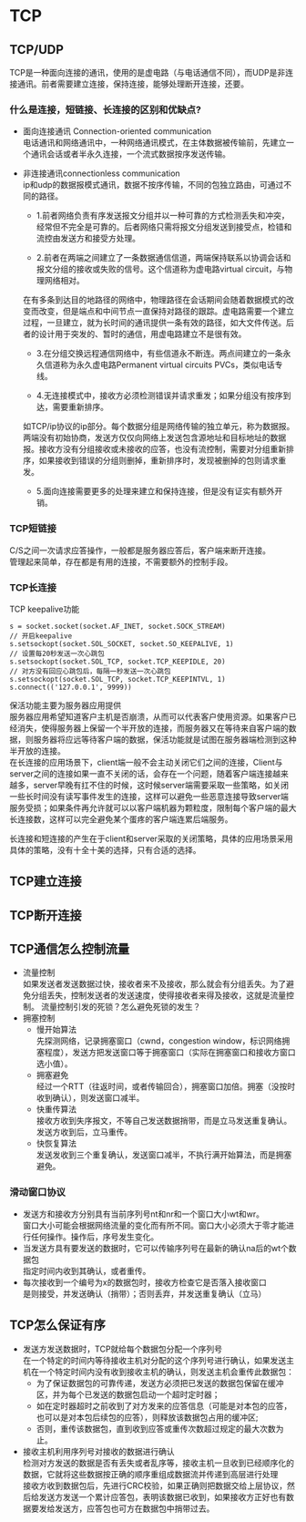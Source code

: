 # TCP

## TCP/UDP
TCP是一种面向连接的通讯，使用的是虚电路（与电话通信不同），而UDP是非连接通讯。前者需要建立连接，保持连接，能够处理断开连接，还要。
### 什么是连接，短链接、长连接的区别和优缺点?
+ 面向连接通讯 Connection-oriented communication  
电话通讯和网络通讯中，一种网络通讯模式，在主体数据被传输前，先建立一个通讯会话或者半永久连接，一个流式数据按序发送传输。

+ 非连接通讯connectionless communication  
ip和udp的数据报模式通讯，数据不按序传输，不同的包独立路由，可通过不同的路径。

    + 1.前者网络负责有序发送报文分组并以一种可靠的方式检测丢失和冲突，经常但不完全是可靠的。后者网络只需将报文分组发送到接受点，检错和流控由发送方和接受方处理。

    + 2.前者在两端之间建立了一条数据通信信道，两端保持联系以协调会话和报文分组的接收或失败的信号。这个信道称为虚电路virtual circuit，与物理网络相对。
    
    在有多条到达目的地路径的网络中，物理路径在会话期间会随着数据模式的改变而改变，但是端点和中间节点一直保持对路径的跟踪。虚电路需要一个建立过程，一旦建立，就为长时间的通讯提供一条有效的路径，如大文件传送。后者的设计用于突发的、暂时的通信，用虚电路建立不是很有效。

    + 3.在分组交换远程通信网络中，有些信道永不断连。两点间建立的一条永久信道称为永久虚电路Permanent virtual circuits PVCs，类似电话专线。

    + 4.无连接模式中，接收方必须检测错误并请求重发；如果分组没有按序到达，需要重新排序。
    
    如TCP/ip协议的ip部分。每个数据分组是网络传输的独立单元，称为数据报。两端没有初始协商，发送方仅仅向网络上发送包含源地址和目标地址的数据报。接收方没有分组接收或未接收的应答，也没有流控制，需要对分组重新排序，如果接收到错误的分组则删掉，重新排序时，发现被删掉的包则请求重发。

    + 5.面向连接需要更多的处理来建立和保持连接，但是没有证实有额外开销。

### TCP短链接  
C/S之间一次请求应答操作，一般都是服务器应答后，客户端来断开连接。  
管理起来简单，存在都是有用的连接，不需要额外的控制手段。
### TCP长连接
TCP keepalive功能  
```
s = socket.socket(socket.AF_INET, socket.SOCK_STREAM)
// 开启keepalive
s.setsockopt(socket.SOL_SOCKET, socket.SO_KEEPALIVE, 1)
// 设置每20秒发送一次心跳包
s.setsockopt(socket.SOL_TCP, socket.TCP_KEEPIDLE, 20)
// 对方没有回应心跳包后，每隔一秒发送一次心跳包
s.setsockopt(socket.SOL_TCP, socket.TCP_KEEPINTVL, 1)
s.connect(('127.0.0.1', 9999)) 
```
保活功能主要为服务器应用提供  
服务器应用希望知道客户主机是否崩溃，从而可以代表客户使用资源。如果客户已经消失，使得服务器上保留一个半开放的连接，而服务器又在等待来自客户端的数据，则服务器将应远等待客户端的数据，保活功能就是试图在服务器端检测到这种半开放的连接。  
在长连接的应用场景下，client端一般不会主动关闭它们之间的连接，Client与server之间的连接如果一直不关闭的话，会存在一个问题，随着客户端连接越来越多，server早晚有扛不住的时候，这时候server端需要采取一些策略，如关闭一些长时间没有读写事件发生的连接，这样可以避免一些恶意连接导致server端服务受损；如果条件再允许就可以以客户端机器为颗粒度，限制每个客户端的最大长连接数，这样可以完全避免某个蛋疼的客户端连累后端服务。

长连接和短连接的产生在于client和server采取的关闭策略，具体的应用场景采用具体的策略，没有十全十美的选择，只有合适的选择。

## TCP建立连接
## TCP断开连接

## TCP通信怎么控制流量
+ 流量控制  
如果发送者发送数据过快，接收者来不及接收，那么就会有分组丢失。为了避免分组丢失，控制发送者的发送速度，使得接收者来得及接收，这就是流量控制。
     流量控制引发的死锁？怎么避免死锁的发生？
+ 拥塞控制
    + 慢开始算法  
    先探测网络，记录拥塞窗口（cwnd，congestion window，标识网络拥塞程度），发送方把发送窗口等于拥塞窗口（实际在拥塞窗口和接收方窗口选小值）。
    + 拥塞避免  
    经过一个RTT（往返时间，或者传输回合），拥塞窗口加倍。拥塞（没按时收到确认），则发送窗口减半。
    + 快重传算法  
    接收方收到失序报文，不等自己发送数据捎带，而是立马发送重复确认。发送方收到后，立马重传。
    + 快恢复算法  
    发送发收到三个重复确认，发送窗口减半，不执行满开始算法，而是拥塞避免。

### 滑动窗口协议
+ 发送方和接收方分别具有当前序列号nt和nr和一个窗口大小wt和wr。  
窗口大小可能会根据网络流量的变化而有所不同。窗口大小必须大于零才能进行任何操作。操作后，序号发生变化。
+ 当发送方具有要发送的数据时，它可以传输序列号在最新的确认na后的wt个数据包  
指定时间内收到其确认，或者重传。
+ 每次接收到一个编号为x的数据包时，接收方检查它是否落入接收窗口  
是则接受，并发送确认（捎带）；否则丢弃，并发送重复确认（立马）
## TCP怎么保证有序
+ 发送方发送数据时，TCP就给每个数据包分配一个序列号  
在一个特定的时间内等待接收主机对分配的这个序列号进行确认，如果发送主机在一个特定时间内没有收到接收主机的确认，则发送主机会重传此数据包：   
    + 为了保证数据包的可靠传递，发送方必须把已发送的数据包保留在缓冲区，并为每个已发送的数据包启动一个超时定时器；  
    + 如在定时器超时之前收到了对方发来的应答信息（可能是对本包的应答，也可以是对本包后续包的应答），则释放该数据包占用的缓冲区;  
    + 否则，重传该数据包，直到收到应答或重传次数超过规定的最大次数为止。
+ 接收主机利用序列号对接收的数据进行确认  
检测对方发送的数据是否有丢失或者乱序等，接收主机一旦收到已经顺序化的数据，它就将这些数据按正确的顺序重组成数据流并传递到高层进行处理  
接收方收到数据包后，先进行CRC校验，如果正确则把数据交给上层协议，然后给发送方发送一个累计应答包，表明该数据已收到，如果接收方正好也有数据要发给发送方，应答包也可方在数据包中捎带过去。